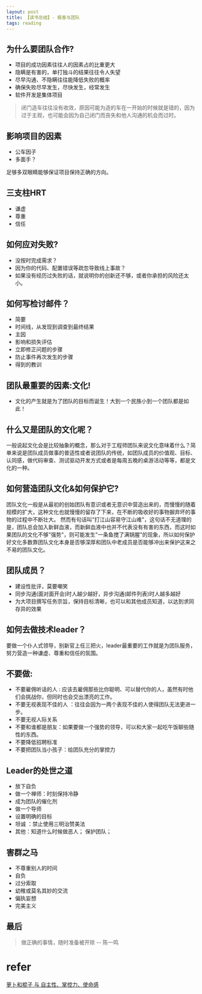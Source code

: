 ```yaml
---
layout: post
title: 【读书总结】- 极客与团队
tags: reading
---
```


## 为什么要团队合作?
- 项目的成功因素往往人的因素占的比重更大
- 隐瞒是有害的，单打独斗的结果往往令人失望
- 尽早沟通、不隐瞒往往能降低失败的概率
- 确保失败尽早发生，尽快发生，经常发生
- 软件开发是集体项目

<!-- more -->

> 闭门造车往往没有收效，原因可能为造的车在一开始的时候就是错的，因为过于主观，也可能会因为自己闭门而丧失和他人沟通的机会而过时。

## 影响项目的因素

- 公车因子  
- 多面手？

足够多双眼睛能够保证项目保持正确的方向。

## 三支柱HRT
- 谦虚
- 尊重
- 信任

## 如何应对失败?

- 没按时完成需求？
- 因为你的代码、配置错误等疏忽导致线上事故？
- 如果没有经历过失败的话，就说明你的创新还不够，或者你承担的风险还太小。


## 如何写检讨邮件？
- 简要
- 时间线，从发现到调查到最终结果
- 主因
- 影响和损失评估
- 立即修正问题的步骤
- 防止事件再次发生的步骤
- 得到的教训

## 团队最重要的因素:文化!

- 文化的产生就是为了团队的目标而诞生！大到一个民族小到一个团队都是如此！

## 什么又是团队的文化呢？

一般说起文化会是比较抽象的概念，那么对于工程师团队来说文化意味着什么？简单来说是团队成员做事的普适性或者说团队的传统，如团队成员的价值观、目标、认同感，做代码审查、测试驱动开发方式或者是每周五晚的桌游活动等等，都是文化的一种。



## 如何营造团队文化&如何保护它?
团队文化一般是从最初的创始团队有意识或者无意识中营造出来的，而慢慢的随着规模的扩大，这种文化也就慢慢的留存了下来，在不断的吸收好的事物摒弃坏的事物的过程中不断壮大。
然而有句话叫"打江山容易守江山难"，这句话不无道理的是，团队总会加入新鲜血液，而新鲜血液中也并不代表没有有害的东西，而这时如果团队的文化不够"强势"，则可能发生"一条鱼搅了满锅腥"的现象，所以如何保护好文化多数靠团队文化本身是否够深厚和团队中老成员是否能够冲出来保护这来之不易的团队文化。



## 团队成员？

- 建设性批评，莫要嘲笑
- 同步沟通(面对面开会)时人越少越好，异步沟通(邮件列表)时人越多越好
- 为大项目撰写任务宗旨，保持目标清晰，也可以和其他成员知道，以达到求同存异的效果

## 如何去做技术leader？

要做一个仆人式领导，别新官上任三把火，leader最重要的工作就是为团队服务，努力营造一种谦虚、尊重和信任的氛围。

## 不要做:
- 不要雇佣听话的人 : 应该去雇佣那些比你聪明、可以替代你的人，虽然有时他们会挑战你，但同时也会交出漂亮的工作。
- 不要无视表现不佳的人 ：往往会因为一两个表现不佳的人使得团队无法更进一步。
- 不要无视人际关系
- 不要和谁都是朋友：如果要做一个强势的领导，可以和大家一起吃午饭聊些随性的东西。
- 不要降低招聘标准
- 不要把团队当小孩子：给团队充分的掌控力

## Leader的处世之道

- 放下自负
- 做一个禅师：时刻保持冷静
- 成为团队的催化剂
- 做一个导师
- 设置明确的目标
- 坦诚 ：禁止使用三明治赞美法
- 其他：知道什么时候做恶人； 保护团队；

## 害群之马
- 不尊重别人的时间
- 自负
- 过分索取
- 幼稚或莫名其妙的交流
- 偏执妄想
- 完美主义

## 最后

> 做正确的事情，随时准备被开除  -- 陈一鸣

# refer

[萝卜和棍子 与 自主性、掌控力、使命感](http://open.163.com/movie/2015/6/N/G/MAPPMO5L9_MAPPQ9ING.html)

